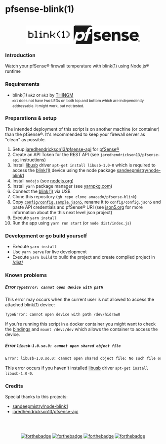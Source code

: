 # pfsense-blink(1)

<br />
<div align="center">
    <img src="/docs/images/blink1-logo.png" alt="blink(1)" height="60" />
    <img src="/docs/images/pfsense-logo.png" alt="pfSense®" height="60" />
</div>

### Introduction

Watch your pfSense® firewall temperature with blink(1) using Node.js® runtime

### Requirements

* blink(1) `mk2` or `mk3` by [THINGM](https://blink1.thingm.com/) <br />
  <small>`mk1` does not have two LEDs on both top and bottom which are independently addressable. It might work, but not tested.</small>

### Preparations & setup

The intended deployment of this script is on another machine (or container) than the pfSense®. It's recommended to keep your firewall server as "clean" as possible.

1. Setup [jaredhendrickson13/pfsense-api](https://github.com/jaredhendrickson13/pfsense-api) for [pfSense®](https://www.pfsense.org/)
2. Create an API Token for the REST API (see `jaredhendrickson13/pfsense-api` instructions)
3. Install [libusb](https://libusb.info/) driver `apt-get install libusb-1.0-0` which is required to access the [blink(1)](https://blink1.thingm.com/) device using the node package [sandeepmistry/node-blink1](https://github.com/sandeepmistry/node-blink1)
4. Install `nodejs` (see [nodejs.org](https://nodejs.org/en/))
4. Install `yarn` package manager (see [yarnpkg.com](https://classic.yarnpkg.com/en/))
4. Connect the [blink(1)](https://blink1.thingm.com/) via USB
5. Clone this repository (`gh repo clone amacado/pfsense-blink`)
7. Copy [`config/config.sample.json5`](/config/config.sample.json5), rename it to `config/config.json5` and paste API credentials and pfSense® URI (see [json5.org](https://json5.org/) for more information about the this next level json project)
7. Execute `yarn install`
9. Run the app using `yarn run start` (or `node dist/index.js`)

### Development or go build yourself

- Execute `yarn install`
- Use `yarn serve` for live development
- Execute `yarn build` to build the project and create compiled project in [/dist/](/dist/)

### Known problems

##### Error `TypeError: cannot open device with path`

This error may occurs when the current user is not allowed to access the attached blink(1) device:

```bash
TypeError: cannot open device with path /dev/hidraw0
```

If you're running this script in a docker container you might want to check the [bindings](https://forums.balena.io/t/docker-container-cannot-access-dynamically-plugged-usb-devices/4277) and
`mount /dev:/dev` which allows the container to access the device.

##### Error `libusb-1.0.so.0: cannot open shared object file`

```bash
Error: libusb-1.0.so.0: cannot open shared object file: No such file or directory
```

This error occurs if you haven't installed [libusb](https://libusb.info/) driver `apt-get install libusb-1.0-0`.

### Credits

Special thanks to this projects:

* [sandeepmistry/node-blink1](https://github.com/sandeepmistry/node-blink1)
* [jaredhendrickson13/pfsense-api](https://github.com/jaredhendrickson13/pfsense-api)

<br /><br />
<div align="center">

[![forthebadge](https://forthebadge.com/images/badges/built-with-love.svg)](https://forthebadge.com)
[![forthebadge](https://forthebadge.com/images/badges/uses-badges.svg)](https://forthebadge.com)
[![forthebadge](https://forthebadge.com/images/badges/open-source.svg)](https://forthebadge.com)
[![forthebadge](https://forthebadge.com/images/badges/powered-by-black-magic.svg)](https://forthebadge.com)

</div>
